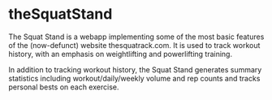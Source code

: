 # theSquatStand
The Squat Stand is a webapp implementing some of the most basic features of the (now-defunct) website thesquatrack.com. It is used to track workout history, with an emphasis on weightlifting and powerlifting training.

In addition to tracking workout history, the Squat Stand generates summary statistics including workout/daily/weekly volume and rep counts and tracks personal bests on each exercise.
